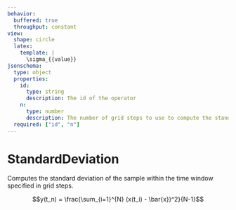 ```yaml
---
behavior:
  buffered: true
  throughput: constant
view:
  shape: circle
  latex:
    template: |
      \sigma_{{value}}
jsonschema:
  type: object
  properties:
    id:
      type: string
      description: The id of the operator
    n:
      type: number
      description: The number of grid steps to use to compute the standard deviation.
  required: ["id", "n"]
---
```


# StandardDeviation

Computes the standard deviation of the sample within the time window specified in
grid steps.

$$y(t_n) = \frac{\sum_{i=1}^{N} (x(t_i) - \bar{x})^2}{N-1}$$
